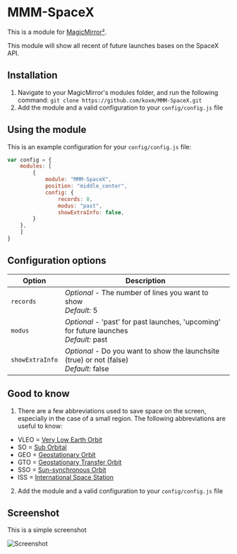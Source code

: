 # MMM-SpaceX

This is a module for [MagicMirror²](https://github.com/MichMich/MagicMirror/).

This module will show all recent of future launches bases on the SpaceX API. 

## Installation
1. Navigate to your MagicMirror's modules folder, and run the following command: `git clone https://github.com/koxm/MMM-SpaceX.git`
2. Add the module and a valid configuration to your `config/config.js` file

## Using the module

This is an example configuration for your `config/config.js` file:
```js
var config = {
    modules: [
        {
            module: "MMM-SpaceX",
            position: "middle_center",
            config: {
                records: 8,
                modus: "past",
                showExtraInfo: false,
	    }
	},
    ]
}
```

## Configuration options

| Option           | Description
|----------------- |-----------
| `records`        | *Optional* - The number of lines you want to show <br>*Default:* 5
| `modus`          | *Optional* - 'past' for past launches, 'upcoming' for future launches <br>*Default:* past
| `showExtraInfo`  | *Optional* - Do you want to show the launchsite (true) or not (false) <br>*Default:* false

## Good to know
1. There are a few abbreviations used to save space on the screen, especially in the case of a small region. The following abbreviations are useful to know:
- VLEO = [Very Low Earth Orbit](https://en.wikipedia.org/wiki/Low_Earth_orbit)
- SO   = [Sub Orbital](https://en.wikipedia.org/wiki/Sub-orbital_spaceflight)
- GEO  = [Geostationary Orbit](https://en.wikipedia.org/wiki/Geostationary_orbit)
- GTO  = [Geostationary Transfer Orbit](https://en.wikipedia.org/wiki/Geostationary_transfer_orbit)
- SSO  = [Sun-synchronous Orbit](https://en.wikipedia.org/wiki/Sun-synchronous_orbit)
- ISS  = [International Space Station](https://en.wikipedia.org/wiki/International_Space_Station)
2. Add the module and a valid configuration to your `config/config.js` file

## Screenshot

This is a simple screenshot

![Screenshot](https://github.com/koxm/MMM-SpaceX/blob/master/Screenshot%201.png)

